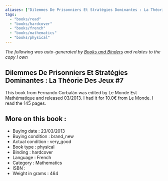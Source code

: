 ```yaml
---
aliases: ["Dilemmes De Prisonniers Et Stratégies Dominantes : La Théorie Des Jeux #7"] 
tags: 
  - "books/read" 
  - "books/hardcover" 
  - "books/french"
  - "books/mathematics"
  - "books/physical"
---
```


_The following was auto-generated by [Books and Binders](Books%20and%20Binders.md) and relates to the copy I own_
## Dilemmes De Prisonniers Et Stratégies Dominantes : La Théorie Des Jeux #7
This book from Fernando Corbalán was edited by Le Monde Est Mathématique and released 03/2013. I had it for 10.0€ from Le Monde. I read the 145 pages.

## More on this book :
- Buying date : 23/03/2013
- Buying condition : brand_new
- Actual condition : very_good
- Book type : physical
- Binding : hardcover
- Language : French
- Category : Mathematics
- ISBN : 
- Weight in grams : 464
